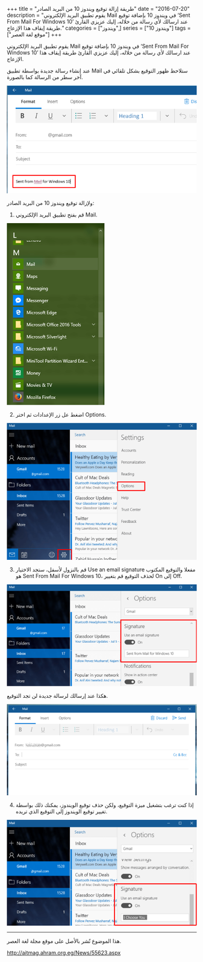 +++
title = "طريقة إزالة توقيع ويندوز 10 من البريد الصادر"
date = "2016-07-20"
description = "يقوم تطبيق البريد الإلكتروني Mail في ويندوز 10 بإضافة توقيع ‘Sent From Mail For Windows 10’ عند ارسالك لأي رسالة من خلاله، إليك عزيزي القارئ طريقة إيقاف هذا الإزعاج."
categories = ["ويندوز",]
series = ["ويندوز 10"]
tags = ["موقع لغة العصر"]
+++

يقوم تطبيق البريد الإلكتروني Mail في ويندوز 10 بإضافة توقيع ‘Sent From Mail For Windows 10’ عند ارسالك لأي رسالة من خلاله، إليك عزيزي القارئ طريقة إيقاف هذا الإزعاج.

عند إنشاء رسالة جديدة بواسطة تطبيق Mail ستلاحظ ظهور التوقيع بشكل تلقائي في آخر سطر من الرسالة كما بالصورة.

![1](images/1.png)

ولإزالة توقيع ويندوز 10 من البريد الصادر:

1. قم بفتح تطبيق البريد الإلكتروني Mail.

![2](images/2.png)

2. اضغط عل زر الإعدادات ثم اختر Options.

![3](images/3.png)

3. قم بالنزول لأسفل، ستجد الاختيار Use an email signature مفعلا والتوقيع المكتوب هو Sent From Mail For Windows 10، لحذف التوقيع قم بتغيير On إلى Off.

![4](images/4.png)

هكذا عند إرسالك لرسالة جديدة لن تجد التوقيع.

![5](images/5.png)

4. إذا كنت ترغب بتشغيل ميزة التوقيع، ولكن حذف توقيع الويندوز، يمكنك ذلك بواسطة تغيير توقيع الويندوز إلى التوقيع الذي تريده.

![6](images/6.png)

---
هذا الموضوع نٌشر باﻷصل على موقع مجلة لغة العصر.

http://aitmag.ahram.org.eg/News/55623.aspx